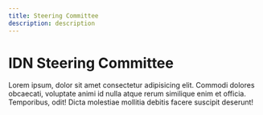 ```yaml
---
title: Steering Committee
description: description
---
```


# IDN Steering Committee
Lorem ipsum, dolor sit amet consectetur adipisicing elit. Commodi dolores obcaecati, voluptate animi id nulla atque rerum similique enim et officia. Temporibus, odit! Dicta molestiae mollitia debitis facere suscipit deserunt!